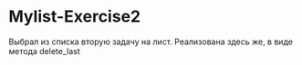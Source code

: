 # Mylist-Exercise2
Выбрал из списка вторую задачу на лист. Реализована здесь же, в виде метода delete_last
